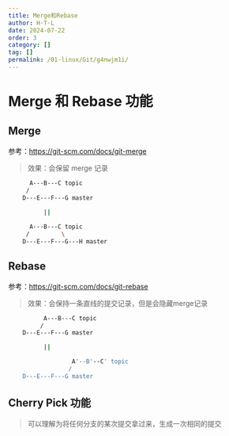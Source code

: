 ```yaml
---
title: Merge和Rebase
author: H·T·L
date: 2024-07-22
order: 3
category: []
tag: []
permalink: /01-linux/Git/g4nwjm1i/
---
```


# Merge 和 Rebase 功能


## Merge

参考：https://git-scm.com/docs/git-merge

> 效果：会保留 merge 记录
```sh
	  A---B---C topic
	 /
    D---E---F---G master
          
          ||

	  A---B---C topic
	 /         \
    D---E---F---G---H master    
```

## Rebase 

参考：https://git-scm.com/docs/git-rebase

> 效果：会保持一条直线的提交记录，但是会隐藏merge记录
```sh
          A---B---C topic
         /
    D---E---F---G master

          ||

                  A'--B'--C' topic
                 /
    D---E---F---G master
```


## Cherry Pick 功能

> 可以理解为将任何分支的某次提交拿过来，生成一次相同的提交